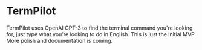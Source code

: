 # TermPilot

TermPilot uses OpenAI GPT-3 to find the terminal command you're looking for, just type what you're looking to do in English. This is just the initial MVP. More polish and documentation is coming. 

